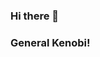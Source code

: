 ### Hi there 👋
### General Kenobi!
<!--
**tibor20319/tibor20319** is a ✨ _special_ ✨ repository because its `README.md` (this file) appears on your GitHub profile.

Here are some ideas to get you started:

- 🔭 I’m currently working on ...nothing
- 🌱 I’m currently learning ...python, html, php
- 😄 Pronouns: ...he
- ⚡ Fun fact: ...i am austrian
-->
